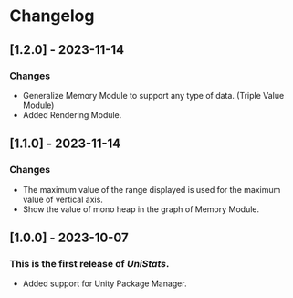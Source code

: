 ﻿# Changelog

## [1.2.0] - 2023-11-14
### Changes
- Generalize Memory Module to support any type of data. (Triple Value Module)
- Added Rendering Module.

## [1.1.0] - 2023-11-14
### Changes
- The maximum value of the range displayed is used for the maximum value of vertical axis.
- Show the value of mono heap in the graph of Memory Module.

## [1.0.0] - 2023-10-07
### This is the first release of *UniStats*.
- Added support for Unity Package Manager.
